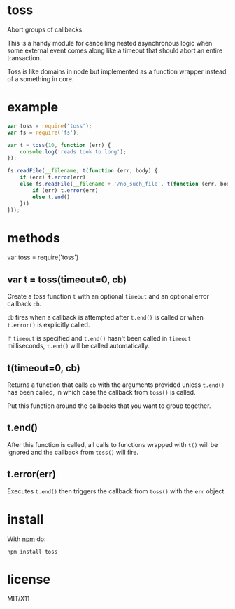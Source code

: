 toss
====

Abort groups of callbacks.

This is a handy module for cancelling nested asynchronous logic when some
external event comes along like a timeout that should abort an entire
transaction.

Toss is like domains in node but implemented as a function wrapper instead of a
something in core.

example
=======

``` js
var toss = require('toss');
var fs = require('fs');

var t = toss(10, function (err) {
    console.log('reads took to long');
});

fs.readFile(__filename, t(function (err, body) {
    if (err) t.error(err)
    else fs.readFile(__filename + '/no_such_file', t(function (err, body) {
        if (err) t.error(err)
        else t.end()
    }))
}));
```

methods
=======

var toss = require('toss')

var t = toss(timeout=0, cb)
---------------------------

Create a toss function `t` with an optional `timeout` and an optional error
callback `cb`.

`cb` fires when a callback is attempted after `t.end()` is called
or when `t.error()` is explicitly called.

If `timeout` is specified and `t.end()` hasn't been called in `timeout`
milliseconds, `t.end()` will be called automatically.

t(timeout=0, cb)
----------------

Returns a function that calls `cb` with the arguments provided unless `t.end()`
has been called, in which case the callback from `toss()` is called.

Put this function around the callbacks that you want to group together.

t.end()
-------

After this function is called, all calls to functions wrapped with `t()` will be
ignored and the callback from `toss()` will fire.

t.error(err)
------------

Executes `t.end()` then triggers the callback from `toss()` with the `err`
object.

install
=======

With [npm](http://npmjs.org) do:

```
npm install toss
```

license
=======

MIT/X11
